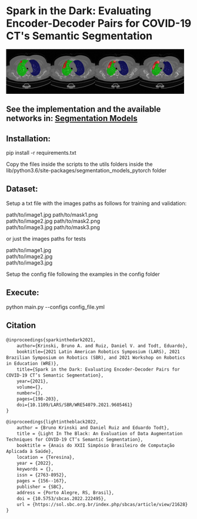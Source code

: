 <h1>Spark in the Dark: Evaluating Encoder-Decoder Pairs for COVID-19 CT's Semantic Segmentation</h1>

<div style="display:flex;">
    <img src='images/img1.jpg' style="width:24%;">
    <img src='images/img2.jpg' style="width:24%;">
    <img src='images/img3.jpg' style="width:24%;">
    <img src='images/img4.jpg' style="width:24%;">
</div>

<h2>See the implementation and the available networks in: <a href="https://github.com/qubvel/segmentation_models.pytorch" target="_blank">Segmentation Models</a></h2>

<h2>Installation:</h2>

<p>pip install -r requirements.txt</p>

<p>Copy the files inside the scripts to the utils folders inside the lib/python3.6/site-packages/segmentation_models_pytorch folder</p>

<h2>Dataset:</h2>

<p>Setup a txt file with the images paths as follows for training and validation:</p>

<p>path/to/image1.jpg path/to/mask1.png <br>
path/to/image2.jpg path/to/mask2.png <br>
path/to/image3.jpg path/to/mask3.png</p>

<p>or just the images paths for tests</p>
<p>path/to/image1.jpg<br>
path/to/image2.jpg<br>
path/to/image3.jpg</p>

<p>Setup the config file following the examples in the config folder</p>

<h2>Execute:</h2>
<p>python main.py --configs config_file.yml</p>

<h2>Citation</h2>

```
@inproceedings{sparkinthedark2021,
    author={Krinski, Bruno A. and Ruiz, Daniel V. and Todt, Eduardo},
    booktitle={2021 Latin American Robotics Symposium (LARS), 2021 Brazilian Symposium on Robotics (SBR), and 2021 Workshop on Robotics in Education (WRE)}, 
    title={Spark in the Dark: Evaluating Encoder-Decoder Pairs for COVID-19 CT’s Semantic Segmentation}, 
    year={2021},
    volume={},
    number={},
    pages={198-203},
    doi={10.1109/LARS/SBR/WRE54079.2021.9605461}
}
```

```
@inproceedings{lightintheblack2022,
    author = {Bruno Krinski and Daniel Ruiz and Eduardo Todt},
    title = {Light In The Black: An Evaluation of Data Augmentation Techniques for COVID-19 CT’s Semantic Segmentation},
    booktitle = {Anais do XXII Simpósio Brasileiro de Computação Aplicada à Saúde},
    location = {Teresina},
    year = {2022},
    keywords = {},
    issn = {2763-8952},
    pages = {156--167},
    publisher = {SBC},
    address = {Porto Alegre, RS, Brasil},
    doi = {10.5753/sbcas.2022.222495},
    url = {https://sol.sbc.org.br/index.php/sbcas/article/view/21628}
}
```
